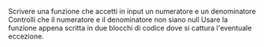 Scrivere una funzione che accetti in input un numeratore e un denominatore
Controlli che il numeratore e il denominatore non siano null
Usare la funzione appena scritta in due blocchi di codice dove si cattura l'eventuale eccezione.